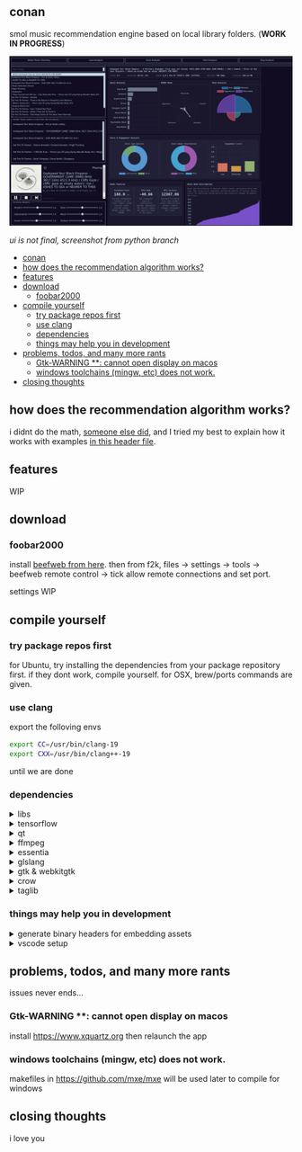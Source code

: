 ## conan
smol music recommendation engine based on local library folders. (**WORK IN PROGRESS**)

![alt text](./static/ui.png)

*ui is not final, screenshot from python branch*

- [conan](#conan)
- [how does the recommendation algorithm works?](#how-does-the-recommendation-algorithm-works)
- [features](#features)
- [download](#download)
  - [foobar2000](#foobar2000)
- [compile yourself](#compile-yourself)
  - [try package repos first](#try-package-repos-first)
  - [use clang](#use-clang)
  - [dependencies](#dependencies)
  - [things may help you in development](#things-may-help-you-in-development)
- [problems, todos, and many more rants](#problems-todos-and-many-more-rants)
  - [Gtk-WARNING \*\*: cannot open display on macos](#gtk-warning--cannot-open-display-on-macos)
  - [windows toolchains (mingw, etc) does not work.](#windows-toolchains-mingw-etc-does-not-work)
- [closing thoughts](#closing-thoughts)

## how does the recommendation algorithm works?

i didnt do the math, [someone else did](https://www.researchgate.net/publication/351863177_Content-based_Music_Recommendation_System), and I tried my best to explain how it works with examples [in this header file](src/workers/analysis.h).

## features
WIP
## download
### foobar2000
install [beefweb from here](https://github.com/hyperblast/beefweb/releases/tag/v0.8). 
then from f2k, files -> settings -> tools -> beefweb remote control -> tick allow remote connections and set port.

settings WIP

## compile yourself

### try package repos first

for Ubuntu, try installing the dependencies from your package repository first. if they dont work, compile yourself. for OSX, brew/ports commands are given.

### use clang
export the folloving envs
```bash
export CC=/usr/bin/clang-19
export CXX=/usr/bin/clang++-19
```
until we are done
### dependencies
<details>

<summary>libs</summary>

**macos**
not required
**ubuntu**
```bash
sudo add-apt-repository ppa:oibaf/graphics-drivers
sudo apt-get update
sudo apt-get install \
    libva-dev \
    libyaml-dev \
    libvdpau-dev \
    libx11-dev \
    libsamplerate0-dev \
    libprotobuf-dev \
    protobuf-compiler \
    libeigen3-dev \
    libfftw3-dev \
    libchromaprint-dev \
    libspdlog-dev \
    libfmt-dev \
    libtagc0-dev \
    libva-drm2 \
    libbz2-dev \
    liblzma-dev \
    uuid-dev \
    libcap-dev \
    libzmq3-dev \
    libpwquality-dev \
    libmemcached-dev \
    libjemalloc-dev \
    libutfcpp-dev \
    libssl-dev \
    uwsgi \
    zlib1g-dev \
    ruby-full \ 
    ccache
```

</details>

<details>

<summary>tensorflow</summary>

x86 linux

```bash
wget -q https://storage.googleapis.com/tensorflow/libtensorflow/libtensorflow-gpu-linux-x86_64-2.12.1.tar.gz  
mkdir -p src/vendor/tensorflow
sudo tar -C src/vendor/tensorflow -xzf libtensorflow-gpu-linux-x86_64-2.12.1.tar.gz
```

for silicon mac, just `brew install libtensorflow`

</details>


<details>

<summary>qt</summary>

**macos**
```bash
brew install qt
```
**ubuntu**
```bash
sudo apt install \
    ninja-build \
    libfontconfig1-dev \
    libfreetype-dev \
    libx11-dev \
    libx11-xcb-dev \
    libxcb-cursor-dev \
    libxcb-glx0-dev \
    libxcb-icccm4-dev \
    libxcb-image0-dev \
    libxcb-keysyms1-dev \
    libxcb-randr0-dev \
    libxcb-render-util0-dev \
    libxcb-shape0-dev \
    libxcb-shm0-dev \
    libxcb-sync-dev \
    libxcb-util-dev \
    libxcb-xfixes0-dev \
    libxcb-xinerama0-dev \
    libxcb-xkb-dev \
    libxcb1-dev \
    libxext-dev \
    libxfixes-dev \
    libxi-dev \
    libxkbcommon-dev \
    libxkbcommon-x11-dev \
    libxrender-dev \
    libcups2-dev \
    libdrm-dev \
    libegl1-mesa-dev \
    libnss3-dev \
    libpci-dev \
    libpulse-dev \
    libudev-dev \
    libxtst-dev \
    libasound2-dev \
    libinput-dev \
    libclang-19-dev \
    llvm-19-dev \
    libseccomp-dev \
    libseccomp2 \
    gettext
```
```bash
wget https://download.qt.io/official_releases/qt/6.8/6.8.1/single/qt-everywhere-src-6.8.1.tar.xz -C ~/Downloads/qt-everywhere-src-6.8.1.tar.xz
cd /tmp
tar xf ~/Downloads/qt-everywhere-src-6.8.1.tar.xz
mkdir -p ~/dev/qt-build
cd ~/dev/qt-build
/tmp/qt-everywhere-src-6.8.1/qtbase/configure -top-level -debug-and-release -skip qtmultimedia -skip qtquick3dphysics -skip qtremoteobjects -skip qtvirtualkeyboard -skip qtpositioning -skip qtspeech -skip qt3d -skip qtquick3d -skip qtlanguageserver -skip qtdatavis3d -skip qtlocation -skip qtgrpc -skip qtcoap -skip qtopcua -skip qtmqtt -skip qtsensors -skip qtgraphs -skip qtconnectivity -skip qtlottie -skip qtnetworkauth -skip qtdoc -skip qtscxml -skip qtwebchannel -skip qtwebengine -skip qtwebview -skip qthttpserver -skip qtwebsockets -skip qtcharts -skip qtactiveqt  -skip-tests qtbase,qt5compat,qtimageformats,qtshadertools,qtmultimedia,qtserialport,qtserialbus,qtsvg,qttools,qttranslations,qtwayland -skip-examples qtbase,qt5compat,qtimageformats,qtshadertools,qtmultimedia,qtserialport,qtserialbus,qtsvg,qttools,qttranslations,qtwayland -gui -widgets
cmake --build . --parallel $(nproc)
sudo cmake --install .
```
and then
```
...
After Qt is installed, you can start building applications with it.
If you work from the command line, consider adding the Qt tools to your default PATH. This is done as follows:
In .profile (if your shell is bash, ksh, zsh or sh), add the following lines:

PATH=/usr/local/Qt-6.8.1/bin:$PATH
export PATH

In .login (if your shell is csh or tcsh), add the following line:

setenv PATH /usr/local/Qt-6.8.1/bin:$PATH
```

</details>

<details>

<summary>ffmpeg</summary>

grab any version 5 from your package manager

</details>

<details>

<summary>essentia</summary>

same for all systems, special thanks to the wo80 for the fork. upstream is not compatible with ffmpeg 5 or above, so use the fork.
```bash
git clone https://github.com/wo80/essentia.git
cd essentia
git checkout cmake
# adjust the architecture
python3 waf configure --build-static --with-tensorflow --mode=release CXXFLAGS="-arch arm64" LINKFLAGS="-arch arm64" --lightweight=libav,libsamplerate,taglib,yaml,fftw,libchromaprint
python3 waf
sudo python3 waf install
```

</details>

<details>

<summary>glslang</summary>

**macos**
```bash
brew install glslang
```
**ubuntu**
```bash
git clone https://github.com/KhronosGroup/glslang.git
cd glslang
python3 update_glslang_sources.py
BUILD_DIR="build"
cmake -B $BUILD_DIR -DCMAKE_BUILD_TYPE=Release -DCMAKE_INSTALL_PREFIX="$(pwd)/install"
make -j4 install
sudo ln -s /usr/local/bin/glslang /usr/bin/glslang
sudo ln -s /usr/local/bin/spirv-remap /usr/bin/spirv-remap
```

</details>

<details>

<summary>gtk & webkitgtk</summary>

**macos**
```bash
brew install gtk+3
sudo port install webkit2-gtk  
```

**ubuntu**

gtk 3
```bash
wget https://download.gnome.org/sources/gtk+/3.24/gtk+-3.24.34.tar.xz
tar -xf gtk+-3.24.34.tar.xz
cd gtk+-3.24.34
mkdir build
cd build
meson --prefix=/usr --buildtype=release -Dintrospection=false -Ddemos=false -Dexamples=false -Dtests=false ..
ninja
sudo ninja install
```
webkitgtk
```bash
wget https://webkitgtk.org/releases/webkitgtk-2.46.5.tar.xz
tar -xf webkitgtk-2.46.5.tar.xz
cd webkitgtk-2.46.5
mkdir build
cmake -GNinja -DCMAKE_BUILD_TYPE=Release -DPORT=GTK -DENABLE_INTROSPECTION=OFF -DENABLE_GTKDOC=OFF -DENABLE_MINIBROWSER=OFF -DENABLE_GAMEPAD=OFF -DENABLE_WAYLAND_TARGET=OFF -DUSE_AVIF=OFF -DENABLE_JOURNALD_LOG=OFF -DUSE_LCMS=OFF -DUSE_GSTREAMER_TRANSCODER=OFF -DENABLE_TOUCH_EVENTS=OFF -DUSE_GTK4=OFF -DUSE_JPEGXL=OFF -S . -B build
cd build
ninja
sudo ninja install
```
</details>

<details>

<summary>crow</summary>

```bash
wget https://github.com/CrowCpp/Crow/releases/download/v1.2.0/Crow-1.2.0-Linux.deb 
dpkg -i Crow-1.2.0-Linux.deb
cp -r /usr/include/crow src/include
sudo rm -rf /usr/include/crow
```

</details>

<details>

<summary>taglib</summary>

```bash
wget https://taglib.org/releases/taglib-2.0.2.tar.gz
tar -xf taglib-2.0.2.tar.gz
cd taglib-2.0.2
cmake -DCMAKE_BUILD_TYPE=Release . 
make
sudo make install
```

</details>

### things may help you in development

<details>

<summary>generate binary headers for embedding assets</summary>

```bash
generate_assets.py assets/no_cover_art.gif NoCoverArtGif > src/include/assets/no_cover_art.h
```

to generate everything
```bash
chmod +x generate_assets.sh
./generate_assets.py
```



```cpp
#include "assets/no_cover_art.h"
#include <QMovie>
#include <QByteArray>

QByteArray gifData(reinterpret_cast<const char*>(Resources::NoCoverArtGif), Resources::noCoverArtGif_size);
QMovie *movie = new QMovie();
movie->setDevice(new QBuffer(&gifData));
movie->start();

QLabel *label = new QLabel();
label->setMovie(movie);
```

</details>

<details>

<summary>vscode setup</summary>

c/c++ official Microsoft extension's LSP is absolutely horrible thanks to including bajillions of headers from ffmpeg, QT and Essentia, sometimes taking four seconds to reanalyze a single header file. install clangd extension (on neovim and zed, clang is the default LSP)

use c/c++ only for debugging, so your workspace `settings.json` should contain the following:
```json
  "clangd.arguments": [
    "-log=verbose",
    "-pretty",
    "--background-index",
    "--compile-commands-dir=build/native"
  ],
  "C_Cpp.intelliSenseEngine": "disabled",
  "C_Cpp.autocomplete": "disabled",
  "C_Cpp.errorSquiggles": "disabled",
  "C_Cpp.formatting": "disabled",
  "[cpp]": {
    "editor.defaultFormatter": "llvm-vs-code-extensions.vscode-clangd"
  },
  "maptz.regionfolder": {
    "[cpp]": {
      "foldEndRegex": "^[\\s]*#pragma[\\s]*endregion.*$",
      "foldStartRegex": "^[\\s]*#pragma[\\s]*region[\\s]*(.*)[\\s]*$"
    },
},
```
`compile-commands-dir` should point to the build directory as CMake drops the `compile_commands.json` right there.


if you want to use `#pragma region`, install [#region folding](https://marketplace.visualstudio.com/items?itemName=maptz.regionfolder) extension, because clangd does not support [pragma blocks](https://github.com/clangd/clangd/issues/1623) and add this to your configuration:
```json
"maptz.regionfolder": {
    "[cpp]": {
      "foldEndRegex": "^[\\s]*#pragma[\\s]*endregion.*$",
      "foldStartRegex": "^[\\s]*#pragma[\\s]*region[\\s]*(.*)[\\s]*$"
    }}
```
if you have any errors upon Debug on CMake extension, also add this
```json
  "cmake.debugConfig": {
    "MIMode": "gdb",
    "miDebuggerPath": "/usr/bin/gdb"
  },
```

</details>

## problems, todos, and many more rants

issues never ends...

### Gtk-WARNING **: cannot open display on macos

install https://www.xquartz.org then relaunch the app

### windows toolchains (mingw, etc) does not work. 

makefiles in https://github.com/mxe/mxe will be used later to compile for windows

## closing thoughts

i love you

